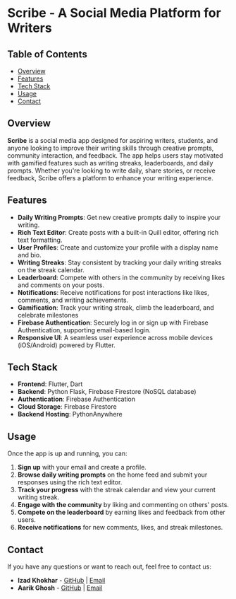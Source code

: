 
# Scribe - A Social Media Platform for Writers

## Table of Contents
- [Overview](#overview)
- [Features](#features)
- [Tech Stack](#tech-stack)
- [Usage](#usage)
- [Contact](#contact)

## Overview
**Scribe** is a social media app designed for aspiring writers, students, and anyone looking to improve their writing skills through creative prompts, community interaction, and feedback. The app helps users stay motivated with gamified features such as writing streaks, leaderboards, and daily prompts. Whether you're looking to write daily, share stories, or receive feedback, Scribe offers a platform to enhance your writing experience.

## Features
- **Daily Writing Prompts**: Get new creative prompts daily to inspire your writing.
- **Rich Text Editor**: Create posts with a built-in Quill editor, offering rich text formatting.
- **User Profiles**: Create and customize your profile with a display name and bio.
- **Writing Streaks**: Stay consistent by tracking your daily writing streaks on the streak calendar.
- **Leaderboard**: Compete with others in the community by receiving likes and comments on your posts.
- **Notifications**: Receive notifications for post interactions like likes, comments, and writing achievements.
- **Gamification**: Track your writing streak, climb the leaderboard, and celebrate milestones
- **Firebase Authentication**: Securely log in or sign up with Firebase Authentication, supporting email-based login.
- **Responsive UI**: A seamless user experience across mobile devices (iOS/Android) powered by Flutter.

## Tech Stack
- **Frontend**: Flutter, Dart
- **Backend**: Python Flask, Firebase Firestore (NoSQL database)
- **Authentication**: Firebase Authentication
- **Cloud Storage**: Firebase Firestore
- **Backend Hosting**: PythonAnywhere

## Usage
Once the app is up and running, you can:
1. **Sign up** with your email and create a profile.
2. **Browse daily writing prompts** on the home feed and submit your responses using the rich text editor.
3. **Track your progress** with the streak calendar and view your current writing streak.
4. **Engage with the community** by liking and commenting on others' posts.
5. **Compete on the leaderboard** by earning likes and feedback from other users.
6. **Receive notifications** for new comments, likes, and streak milestones.

## Contact
If you have any questions or want to reach out, feel free to contact us:
- **Izad Khokhar** - [GitHub](https://github.com/IK-49) | [Email](mailto:khokharizad@gmail.com)
- **Aarik Ghosh** - [GitHub](https://github.com/aarikg) | [Email](mailto:aarikghosh27@gmail.com)
